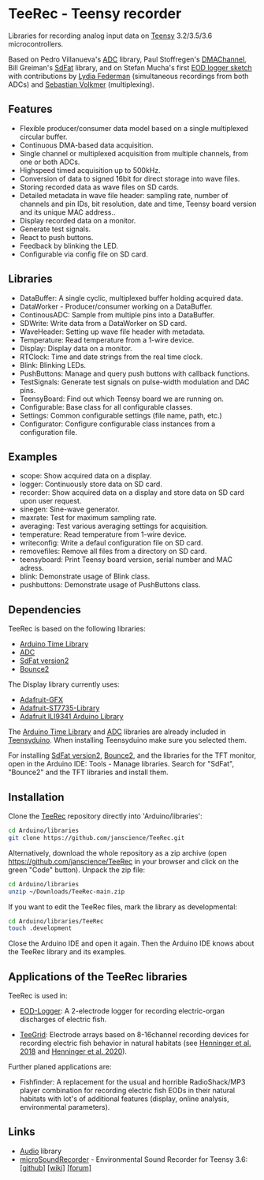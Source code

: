 # TeeRec - Teensy recorder

Libraries for recording analog input data on [Teensy](https://www.pjrc.com/teensy/) 3.2/3.5/3.6 microcontrollers.

Based on Pedro Villanueva's [ADC](https://github.com/pedvide/ADC)
library, Paul Stoffregen's
[DMAChannel](https://github.com/PaulStoffregen/cores/tree/master/teensy3),
Bill Greiman's [SdFat](https://github.com/greiman/SdFat) library, and
on Stefan Mucha's first
[EOD logger sketch](https://github.com/muchaste/EOD-Logger/tree/master/eodlogger_v1)
with contributions by
[Lydia Federman](https://github.com/LydiaFe/EOD-Logger)
(simultaneous recordings from both ADCs) and
[Sebastian Volkmer](https://github.com/SebastianVol/EOD-Logger/blob/master/eodlogger_2channel_barebone/eodlogger_8channel.ino)
(multiplexing).


## Features

- Flexible producer/consumer data model based on a single multiplexed circular buffer.
- Continuous DMA-based data acquisition.
- Single channel or multiplexed acquisition from multiple channels, from one or both ADCs.
- Highspeed timed acquisition up to 500kHz.
- Conversion of data to signed 16bit for direct storage into wave files.
- Storing recorded data as wave files on SD cards.
- Detailed metadata in wave file header: sampling rate, number of
  channels and pin IDs, bit resolution, date and time, Teensy board
  version and its unique MAC address..
- Display recorded data on a monitor.
- Generate test signals.
- React to push buttons.
- Feedback by blinking the LED.
- Configurable via config file on SD card.


## Libraries

- DataBuffer: A single cyclic, multiplexed buffer holding acquired data.
- DataWorker - Producer/consumer working on a DataBuffer.
- ContinousADC: Sample from multiple pins into a DataBuffer.
- SDWrite: Write data from a DataWorker on SD card.
- WaveHeader: Setting up wave file header with metadata.
- Temperature: Read temperature from a 1-wire device.
- Display: Display data on a monitor.
- RTClock: Time and date strings from the real time clock.
- Blink: Blinking LEDs.
- PushButtons: Manage and query push buttons with callback functions.
- TestSignals: Generate test signals on pulse-width modulation and DAC pins.
- TeensyBoard: Find out which Teensy board we are running on.
- Configurable: Base class for all configurable classes.
- Settings: Common configurable settings (file name, path, etc.)
- Configurator: Configure configurable class instances from a configuration file.


## Examples

- scope: Show acquired data on a display.
- logger: Continuously store data on SD card.
- recorder: Show acquired data on a display and store data on SD card upon user request.
- sinegen: Sine-wave generator.
- maxrate: Test for maximum sampling rate.
- averaging: Test various averaging settings for acquisition.
- temperature: Read temperature from 1-wire device.
- writeconfig: Write a defaul configuration file on SD card.
- removefiles: Remove all files from a directory on SD card.
- teensyboard: Print Teensy board version, serial number and MAC adress.
- blink: Demonstrate usage of Blink class.
- pushbuttons: Demonstrate usage of PushButtons class.


## Dependencies

TeeRec is based on the following libraries:

- [Arduino Time Library](https://github.com/PaulStoffregen/Time)
- [ADC](https://github.com/pedvide/ADC)
- [SdFat version2](https://github.com/greiman/SdFat)
- [Bounce2](https://github.com/thomasfredericks/Bounce2)

The Display library currently uses:

- [Adafruit-GFX](https://github.com/adafruit/Adafruit-GFX-Library)
- [Adafruit-ST7735-Library](https://github.com/adafruit/Adafruit-ST7735-Library)
- [Adafruit ILI9341 Arduino Library](https://github.com/adafruit/Adafruit_ILI9341)


The [Arduino Time Library](https://github.com/PaulStoffregen/Time) and
[ADC](https://github.com/pedvide/ADC) libraries are already included
in [Teensyduino](https://www.pjrc.com/teensy/teensyduino.html). When
installing Teensyduino make sure you selected them.

For installing [SdFat version2](https://github.com/greiman/SdFat),
[Bounce2](https://github.com/thomasfredericks/Bounce2), and the
libraries for the TFT monitor, open in the Arduino IDE: Tools - Manage
libraries. Search for "SdFat", "Bounce2" and the TFT libraries and
install them.


## Installation

Clone the [TeeRec](https://github.com/janscience/TeeRec) repository
directly into 'Arduino/libraries':
```sh
cd Arduino/libraries
git clone https://github.com/janscience/TeeRec.git
```

Alternatively, download the whole repository as a zip archive (open
https://github.com/janscience/TeeRec in your browser and click on the
green "Code" button). Unpack the zip file:
```sh
cd Arduino/libraries
unzip ~/Downloads/TeeRec-main.zip
```

If you want to edit the TeeRec files, mark the library as developmental:
```sh
cd Arduino/libraries/TeeRec
touch .development
```

Close the Arduino IDE and open it again. Then the Arduino IDE knows
about the TeeRec library and its examples.


## Applications of the TeeRec libraries

TeeRec is used in:

- [EOD-Logger](https://github.com/muchaste/EOD-Logger): A 2-electrode
  logger for recording electric-organ discharges of electric fish.

- [TeeGrid](https://github.com/janscience/TeeGrid): Electrode arrays
  based on 8-16channel recording devices for recording electric fish
  behavior in natural habitats (see [Henninger et
  al. 2018](https://doi.org/10.1523/JNEUROSCI.0350-18.2018) and
  [Henninger et al. 2020](https://doi.org/10.1242/jeb.206342)).

Further planed applications are:

- Fishfinder: A replacement for the usual and horrible RadioShack/MP3
  player combination for recording electric fish EODs in their natural
  habitats with lot's of additional features (display, online
  analysis, environmental parameters).


## Links

- [Audio](https://github.com/PaulStoffregen/Audio) library
- [microSoundRecorder](https://github.com/WMXZ-EU/microSoundRecorder) - Environmental Sound Recorder for Teensy 3.6:
  [[github]](https://github.com/WMXZ-EU/microSoundRecorder)
  [[wiki]](https://github.com/WMXZ-EU/microSoundRecorder/wiki/Hardware-setup)
  [[forum]](https://forum.pjrc.com/threads/52175?p=185386&viewfull=1#post185386)